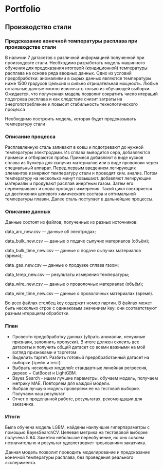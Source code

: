# Portfolio

## Производство стали

### Предсказание конечной температуры расплава при производстве стали
В наличии 7 датасетов с различной информацией полученной при производсвте стали. Необходимо разработать модель машинного обучения для предсказания итоговой (кондиционной) температуры расплава на основе ряда вводных данных.
Одно из условий предобработки: аномалиями в сырых данных являются температуры ниже 1500 градусов Цельсия и сильно отрицательная мощность. Любые остальные данные можно исключать только из обучающей выборки.
Ожидается, что полученная модель позволит сократить число итераций подогрева расплава и как следствие снизит затраты на энергопотребление и повысит стабильность технологического процесса

Необходимо построить модель, которая будет предсказывать температуру стали

### Описание процесса
Расплавленную сталь заливают в ковш и подогревают до нужной температуры электродами. 
Из сплава выводится сера, добавляются примеси и отбираются пробы. Примеся добавляют в виде кусков сплава из бункера для сыпучих материалов или в виде проволоки через специальный аппарат.
Перед первым введением легирующих элементов измеряют температуру стали и проводят хим. анализ. Потом температуру на несколько минут повышают. добавляют легирующие материалы и продувают расплав инертным газом. Затем его перемешивают и снова проводят измерения. Такой цикл повторяется до достижения целевого химического состава и оптимальной температуры плавки. Далее сталь поступает в дальнейшие процессы.

### Описание данных
Данные состоят из файлов, полученных из разных источников:

data_arc_new.csv — данные об электродах;

data_bulk_new.csv — данные о подаче сыпучих материалов (объём);

data_bulk_time_new.csv — данные о подаче сыпучих материалов (время);

data_gas_new.csv — данные о продувке сплава газом;

data_temp_new.csv — результаты измерения температуры;

data_wire_new.csv — данные о проволочных материалах (объём);

data_wire_time_new.csv — данные о проволочных материалах (время).

Во всех файлах столбец key содержит номер партии. В файлах может быть несколько строк с одинаковым значением key: они соответствуют разным итерациям обработки.

### План
-  Провести предобработку данных (убрать аномалии, ненужные признаки, заполнить пропуски). В итоге должен склеить все датасеты и получить общий датасет со всеми важными на мой взгляд признаками и таргетом
-  Выделить таргет. Разбить готовый предобработанный датасет на выборки (трейн и тест)
-  Выбрать несколько моделей: стандартные линейная регрессия, дерево + CatBoost и LightGBM.
-  Bayes Search - ищем лучшие параметры, обучаем модель, получаем метрику MAE. Повторяем для каждой модели.
-  Выбрав лучшую модель проверяем ее на тестовой выборке. Получаем наш результат
-  Отчет о проделанной работе, результатах, рекомендации для заказчика.


### Итоги
Была обучена модель LGBM, найдены наилучшие гиперпараметры с помощью BayesSearchCV.
Целевая метрика на тестововой выборке получена 5.94. Заметно небольшое переобучение, но оно совсем незначительно и результат удовлетворяет треьованиям заказчика.

Данная модель позволит проводить моделирование и предсказание конечной температуры расплава, без проведения реального эксперимента.
